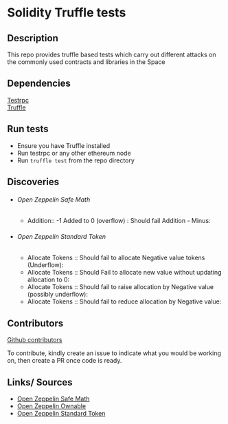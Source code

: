 # Solidity Truffle tests

## Description
This repo provides truffle based tests which carry out different attacks on the commonly used contracts and libraries in the Space

## Dependencies
[Testrpc](https://github.com/ethereumjs/testrpc)  
[Truffle](https://github.com/trufflesuite/truffle)

## Run tests
* Ensure you have  Truffle installed
* Run testrpc or any other ethereum node
* Run `truffle test` from the repo directory

## Discoveries
* ###### Open Zeppelin Safe Math
  + Addition:: -1 Added to 0 (overflow) : Should fail Addition - Minus:  
* ###### Open Zeppelin Standard Token
  + Allocate Tokens :: Should fail to allocate Negative value tokens (Underflow):
  + Allocate Tokens :: Should Fail to allocate new value without updating allocation to 0:
  + Allocate Tokens :: Should fail to raise allocation by Negative value (possibly underflow):
  + Allocate Tokens :: Should fail to reduce allocation by Negative value:

## Contributors
[Github contributors](https://github.com/adibas03/Solidity-truffle-tests/graphs/contributors)

To contribute, kindly create an issue to indicate what you would be working on, then create a PR once code is ready.


## Links/ Sources

* [Open Zeppelin Safe Math](https://github.com/OpenZeppelin/zeppelin-solidity/blob/master/contracts/math/SafeMath.sol)
* [Open Zeppelin Ownable](https://github.com/OpenZeppelin/zeppelin-solidity/blob/master/contracts/ownership/Ownable.sol)
* [Open Zeppelin Standard Token](https://github.com/OpenZeppelin/zeppelin-solidity/blob/master/contracts/token/StandardToken.sol)
